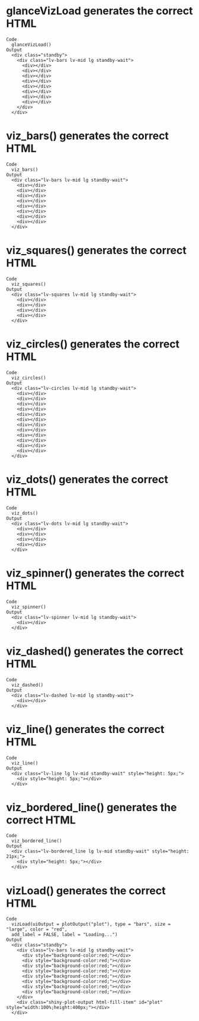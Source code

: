 # glanceVizLoad generates the correct HTML

    Code
      glanceVizLoad()
    Output
      <div class="standby">
        <div class="lv-bars lv-mid lg standby-wait">
          <div></div>
          <div></div>
          <div></div>
          <div></div>
          <div></div>
          <div></div>
          <div></div>
          <div></div>
        </div>
      </div>

# viz_bars() generates the correct HTML

    Code
      viz_bars()
    Output
      <div class="lv-bars lv-mid lg standby-wait">
        <div></div>
        <div></div>
        <div></div>
        <div></div>
        <div></div>
        <div></div>
        <div></div>
        <div></div>
      </div>

# viz_squares() generates the correct HTML

    Code
      viz_squares()
    Output
      <div class="lv-squares lv-mid lg standby-wait">
        <div></div>
        <div></div>
        <div></div>
        <div></div>
      </div>

# viz_circles() generates the correct HTML

    Code
      viz_circles()
    Output
      <div class="lv-circles lv-mid lg standby-wait">
        <div></div>
        <div></div>
        <div></div>
        <div></div>
        <div></div>
        <div></div>
        <div></div>
        <div></div>
        <div></div>
        <div></div>
        <div></div>
        <div></div>
      </div>

# viz_dots() generates the correct HTML

    Code
      viz_dots()
    Output
      <div class="lv-dots lv-mid lg standby-wait">
        <div></div>
        <div></div>
        <div></div>
        <div></div>
      </div>

# viz_spinner() generates the correct HTML

    Code
      viz_spinner()
    Output
      <div class="lv-spinner lv-mid lg standby-wait">
        <div></div>
      </div>

# viz_dashed() generates the correct HTML

    Code
      viz_dashed()
    Output
      <div class="lv-dashed lv-mid lg standby-wait">
        <div></div>
      </div>

# viz_line() generates the correct HTML

    Code
      viz_line()
    Output
      <div class="lv-line lg lv-mid standby-wait" style="height: 5px;">
        <div style="height: 5px;"></div>
      </div>

# viz_bordered_line() generates the correct HTML

    Code
      viz_bordered_line()
    Output
      <div class="lv-bordered_line lg lv-mid standby-wait" style="height: 21px;">
        <div style="height: 5px;"></div>
      </div>

# vizLoad() generates the correct HTML

    Code
      vizLoad(uiOutput = plotOutput("plot"), type = "bars", size = "large", color = "red",
      add_label = FALSE, label = "Loading...")
    Output
      <div class="standby">
        <div class="lv-bars lv-mid lg standby-wait">
          <div style="background-color:red;"></div>
          <div style="background-color:red;"></div>
          <div style="background-color:red;"></div>
          <div style="background-color:red;"></div>
          <div style="background-color:red;"></div>
          <div style="background-color:red;"></div>
          <div style="background-color:red;"></div>
          <div style="background-color:red;"></div>
        </div>
        <div class="shiny-plot-output html-fill-item" id="plot" style="width:100%;height:400px;"></div>
      </div>


